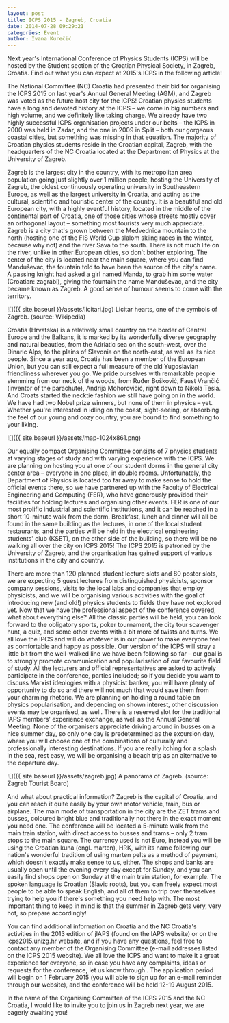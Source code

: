 ```yaml
---
layout: post
title: ICPS 2015 - Zagreb, Croatia
date: 2014-07-28 09:29:21
categories: Event
author: Ivana Kurečić
---
```


Next year's International Conference of Physics Students (ICPS) will be hosted by the Student section of the Croatian Physical Society, in Zagreb, Croatia. Find out what you can expect at 2015's ICPS in the following article!

The National Committee (NC) Croatia had presented their bid for organising the ICPS 2015 on last year's Annual General Meeting (AGM), and Zagreb was voted as the future host city for the ICPS! Croatian physics students have a long and devoted history at the ICPS – we come in big numbers and high volume, and we definitely like taking charge. We already have two highly successful ICPS organisation projects under our belts – the ICPS in 2000 was held in Zadar, and the one in 2009 in Split – both our gorgeous coastal cities, but something was missing in that equation. The majority of Croatian physics students reside in the Croatian capital, Zagreb, with the headquarters of the NC Croatia located at the Department of Physics at the University of Zagreb.

Zagreb is the largest city in the country, with its metropolitan area population going just slightly over 1 million people, hosting the University of Zagreb, the oldest continuously operating university in Southeastern Europe, as well as the largest university in Croatia, and acting as the cultural, scientific and touristic center of the country. It is a beautiful and old European city, with a highly eventful history, located in the middle of the continental part of Croatia, one of those cities whose streets mostly cover an orthogonal layout – something most tourists very much appreciate. Zagreb is a city that's grown between the Medvednica mountain to the north (hosting one of the FIS World Cup slalom skiing races in the winter, because why not) and the river Sava to the south. There is not much life on the river, unlike in other European cities, so don't bother exploring. The center of the city is located near the main square, where you can find Manduševac, the fountain told to have been the source of the city's name. A passing knight had asked a girl named Manda, to grab him some water (Croatian: zagrabi), giving the fountain the name Manduševac, and the city became known as Zagreb. A good sense of humour seems to come with the territory.

![]({{ site.baseurl }}/assets/licitari.jpg)
Licitar hearts, one of the symbols of Zagreb. (source: Wikipedia)

Croatia (Hrvatska) is a relatively small country on the border of Central Europe and the Balkans, it is marked by its wonderfully diverse geography and natural beauties, from the Adriatic sea on the south-west, over the Dinaric Alps, to the plains of Slavonia on the north-east, as well as its nice people. Since a year ago, Croatia has been a member of the European Union, but you can still expect a full measure of the old Yugoslavian friendliness wherever you go. We pride ourselves with remarkable people stemming from our neck of the woods, from Ruđer Bošković, Faust Vrančić (inventor of the parachute), Andrija Mohorovičić, right down to Nikola Tesla. And Croats started the necktie fashion we still have going on in the world. We have had two Nobel prize winners, but none of them in physics – yet. Whether you're interested in idling on the coast, sight-seeing, or absorbing the feel of our young and cozy country, you are bound to find something to your liking.

![]({{ site.baseurl }}/assets/map-1024x861.png)

Our equally compact Organising Committee consists of 7 physics students at varying stages of study and with varying experience with the ICPS. We are planning on hosting you at one of our student dorms in the general city center area – everyone in one place, in double rooms. Unfortunately, the Department of Physics is located too far away to make sense to hold the official events there, so we have partnered up with the Faculty of Electrical Engineering and Computing (FER), who have generously provided their facilities for holding lectures and organising other events. FER is one of our most prolific industrial and scientific institutions, and it can be reached in a short 10-minute walk from the dorm. Breakfast, lunch and dinner will all be found in the same building as the lectures, in one of the local student restaurants, and the parties will be held in the electrical engineering students' club (KSET), on the other side of the building, so there will be no walking all over the city on ICPS 2015! The ICPS 2015 is patroned by the University of Zagreb, and the organisation has gained support of various institutions in the city and country.

There are more than 120 planned student lecture slots and 80 poster slots, we are expecting 5 guest lectures from distinguished physicists, sponsor company sessions, visits to the local labs and companies that employ physicists, and we will be organising various activities with the goal of introducing new (and old!) physics students to fields they have not explored yet. Now that we have the professional aspect of the conference covered, what about everything else? All the classic parties will be held, you can look forward to the obligatory sports, poker tournament, the city tour scavenger hunt, a quiz, and some other events with a bit more of twists and turns. We all love the IPCS and will do whatever is in our power to make everyone feel as comfortable and happy as possible. Our version of the ICPS will stray a little bit from the well-walked line we have been following so far – our goal is to strongly promote communication and popularisation of our favourite field of study. All the lecturers and official representatives are asked to actively participate in the conference, parties included; so if you decide you want to discuss Marxist ideologies with a physicist banker, you will have plenty of opportunity to do so and there will not much that would save them from your charming rhetoric. We are planning on holding a round table on physics popularisation, and depending on shown interest, other discussion events may be organised, as well. There is a reserved slot for the traditional IAPS members' experience exchange, as well as the Annual General Meeting. None of the organisers appreciate driving around in busses on a nice summer day, so only one day is predetermined as the excursion day, where you will choose one of the combinations of culturally and professionally interesting destinations. If you are really itching for a splash in the sea, rest easy, we will be organising a beach trip as an alternative to the departure day.

![]({{ site.baseurl }}/assets/zagreb.jpg)
A panorama of Zagreb. (source: Zagreb Tourist Board)

And what about practical information? Zagreb is the capital of Croatia, and you can reach it quite easily by your own motor vehicle, train, bus or airplane. The main mode of transportation in the city are the ZET trams and busses, coloured bright blue and traditionally not there in the exact moment you need one. The conference will be located a 5-minute walk from the main train station, with direct access to busses and trams – only 2 tram stops to the main square. The currency used is not Euro, instead you will be using the Croatian kuna (engl. marten), HRK, with its name following our nation's wonderful tradition of using marten pelts as a method of payment, which doesn't exactly make sense to us, either. The shops and banks are usually open until the evening every day except for Sunday, and you can easily find shops open on Sunday at the main train station, for example. The spoken language is Croatian (Slavic roots), but you can freely expect most people to be able to speak English, and all of them to trip over themselves trying to help you if there's something you need help with. The most important thing to keep in mind is that the summer in Zagreb gets very, very hot, so prepare accordingly!

You can find additional information on Croatia and the NC Croatia's activities in the 2013 edition of jIAPS (found on the IAPS website) or on the icps2015.unizg.hr website, and if you have any questions, feel free to contact any member of the Organising Committee (e-mail addresses listed on the ICPS 2015 website). We all love the ICPS and want to make it a great experience for everyone, so in case you have any complaints, ideas or requests for the conference, let us know through [](). The application period will begin on 1 February 2015 (you will able to sign up for an e-mail reminder through our website), and the conference will be held 12-19 August 2015.

In the name of the Organising Committee of the ICPS 2015 and the NC Croatia, I would like to invite you to join us in Zagreb next year, we are eagerly awaiting you!
